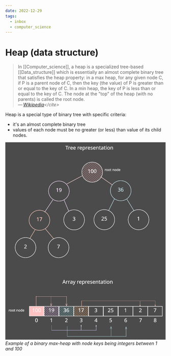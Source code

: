 ```yaml
---
date: 2022-12-29
tags:
  - inbox
  - computer_science
---
```


# Heap (data structure)

> In [[Computer_science]], a heap is a specialized tree-based [[Data_structure]]
> which is essentially an almost complete binary tree that satisfies the heap
> property: in a max heap, for any given node C, if P is a parent node of C,
> then the key (the value) of P is greater than or equal to the key of C. In a
> min heap, the key of P is less than or equal to the key of C. The node at the
> "top" of the heap (with no parents) is called the root node.\
> — <cite>[Wikipedia](https://en.wikipedia.org/wiki/Heap_\(data_structure\))</cite>

Heap is a special type of binary tree with specific criteria:

- it's an almost complete binary tree
- values of each node must be no greater (or less) than value of its child
  nodes.

![Heap example](./img/!max-heap_binary_tree.excalidraw.svg)
_Example of a binary max-heap with node keys being integers between 1 and 100_
